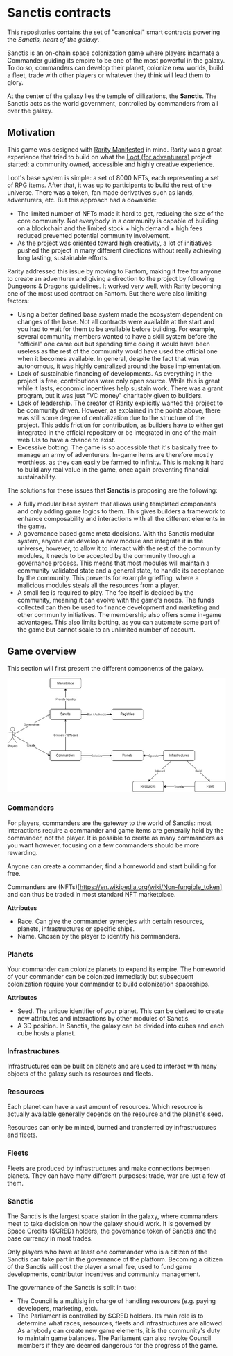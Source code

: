 # Sanctis contracts

This repositories contains the set of "canonical" smart contracts powering the _Sanctis, heart of the galaxy_.

Sanctis is an on-chain space colonization game where players incarnate a Commander guiding its empire to be one of the most powerful in the galaxy.
To do so, commanders can develop their planet, colonize new worlds, build a fleet, trade with other players or whatever they think will lead them to glory.

At the center of the galaxy lies the temple of ciilizations, the **Sanctis**. The Sanctis acts as the world government, controlled by commanders from all over the galaxy.

## Motivation

This game was designed with [Rarity Manifested](https://github.com/andrecronje/rarity) in mind.
Rarity was a great experience that tried to build on what the [Loot (for adventurers)](https://www.lootproject.com/) project started: a community owned, accessible and highly creative experience.

Loot's base system is simple: a set of 8000 NFTs, each representing a set of RPG items.
After that, it was up to participants to build the rest of the universe.
There was a token, fan made derivatives such as lands, adventurers, etc.
But this approach had a downside:

- The limited number of NFTs made it hard to get, reducing the size of the core community.
  Not everybody in a community is capable of building on a blockchain and the limited stock + high demand + high fees reduced prevented potential community involvement.
- As the project was oriented toward high creativity, a lot of initiatives pushed the project in many different directions without really achieving long lasting, sustainable efforts.

Rarity addressed this issue by moving to Fantom, making it free for anyone to create an adventurer and giving a direction to the project by following Dungeons & Dragons guidelines.
It worked very well, with Rarity becoming one of the most used contract on Fantom.
But there were also limiting factors:

- Using a better defined base system made the ecosystem dependent on changes of the base. Not all contracts were available at the start and you had to wait for them to be available before building. For example, several community members wanted to have a skill system before the "official" one came out but spending time doing it would have been useless as the rest of the community would have used the official one when it becomes available. In general, despite the fact that was autonomous, it was highly centralized around the base implementation.
- Lack of sustainable financing of developments. As everything in the project is free, contributions were only open source. While this is great while it lasts, economic incentives help sustain work. There was a grant program, but it was just "VC money" charitably given to builders.
- Lack of leadership. The creator of Rarity explicitly wanted the project to be community driven. However, as explained in the points above, there was still some degree of centralization due to the structure of the project. This adds friction for contribution, as builders have to either get integrated in the official repository or be integrated in one of the main web UIs to have a chance to exist.
- Excessive botting. The game is so accessible that it's basically free to manage an army of adventurers. In-game items are therefore mostly worthless, as they can easily be farmed to infinity. This is making it hard to build any real value in the game, once again preventing financial sustainability.

The solutions for these issues that **Sanctis** is proposing are the following:

- A fully modular base system that allows using templated components and only adding game logics to them. This gives builders a framework to enhance composability and interactions with all the different elements in the game.
- A governance based game meta decisions. With ths Sanctis modular system, anyone can develop a new module and integrate it in the universe, however, to allow it to interact with the rest of the community modules, it needs to be accepted by the community through a governance process. This means that most modules will maintain a community-validated state and a general state, to handle its acceptance by the community. This prevents for example grieffing, where a malicious modules steals all the resources from a player.
- A small fee is required to play. The fee itself is decided by the community, meaning it can evolve with the game's needs. The funds collected can then be used to finance development and marketing and other community initiatives. The membership also offers some in-game advantages. This also limits botting, as you can automate some part of the game but cannot scale to an unlimited number of account.

## Game overview

This section will first present the different components of the galaxy.

![Sanctis' elements](./docs/Sanctis.jpg)

### Commanders

For players, commanders are the gateway to the world of Sanctis: most interactions require a commander and game items are generally held by the commander, not the player.
It is possible to create as many commanders as you want however, focusing on a few commanders should be more rewarding.

Anyone can create a commander, find a homeworld and start building for free.

Commanders are (NFTs)[https://en.wikipedia.org/wiki/Non-fungible_token] and can thus be traded in most standard NFT marketplace.

**Attributes**

- Race. Can give the commander synergies with certain resources, planets, infrastructures or specific ships.
- Name. Chosen by the player to identify his commanders.

### Planets

Your commander can colonize planets to expand its empire. The homeworld of your commander can be colonized immediatly but subsequent colonization require your commander to build colonization spaceships.

**Attributes**

- Seed. The unique identifier of your planet. This can be derived to create new attributes and interactions by other modules of Sanctis.
- A 3D position. In Sanctis, the galaxy can be divided into cubes and each cube hosts a planet.

### Infrastructures

Infrastructures can be built on planets and are used to interact with many objects of the galaxy such as resources and fleets.

### Resources

Each planet can have a vast amount of resources. Which resource is actually available generally depends on the resource and the planet's seed.

Resources can only be minted, burned and transferred by infrastructures and fleets.

### Fleets

Fleets are produced by infrastructures and make connections between planets. They can have many different purposes: trade, war are just a few of them.

### Sanctis

The Sanctis is the largest space station in the galaxy, where commanders meet to take decision on how the galaxy should work.
It is governed by Space Credits ($CRED) holders, the governance token of Sanctis and the base currency in most trades.

Only players who have at least one commander who is a citizen of the Sanctis can take part in the governance of the platform.
Becoming a citizen of the Sanctis will cost the player a small fee, used to fund game developments, contributor incentives and community management.

The governance of the Sanctis is split in two:

- The Council is a multisig in charge of handling resources (e.g. paying developers, marketing, etc).
- The Parliament is controlled by $CRED holders. Its main role is to determine what races, resources, fleets and infrastructures are allowed. As anybody can create new game elements, it is the community's duty to maintain game balances. The Parliament can also revoke Council members if they are deemed dangerous for the progress of the game.
